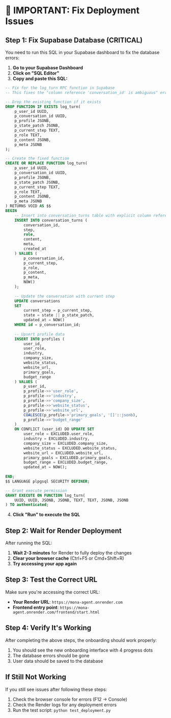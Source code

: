 # 🚨 IMPORTANT: Fix Deployment Issues

## Step 1: Fix Supabase Database (CRITICAL)

You need to run this SQL in your Supabase dashboard to fix the database errors:

1. **Go to your Supabase Dashboard**
2. **Click on "SQL Editor"**
3. **Copy and paste this SQL:**

```sql
-- Fix for the log_turn RPC function in Supabase
-- This fixes the "column reference 'conversation_id' is ambiguous" error

-- Drop the existing function if it exists
DROP FUNCTION IF EXISTS log_turn(
    p_user_id UUID,
    p_conversation_id UUID,
    p_profile JSONB,
    p_state_patch JSONB,
    p_current_step TEXT,
    p_role TEXT,
    p_content JSONB,
    p_meta JSONB
);

-- Create the fixed function
CREATE OR REPLACE FUNCTION log_turn(
    p_user_id UUID,
    p_conversation_id UUID,
    p_profile JSONB,
    p_state_patch JSONB,
    p_current_step TEXT,
    p_role TEXT,
    p_content JSONB,
    p_meta JSONB
) RETURNS VOID AS $$
BEGIN
    -- Insert into conversation_turns table with explicit column references
    INSERT INTO conversation_turns (
        conversation_id,
        step,
        role,
        content,
        meta,
        created_at
    ) VALUES (
        p_conversation_id,
        p_current_step,
        p_role,
        p_content,
        p_meta,
        NOW()
    );
    
    -- Update the conversation with current step
    UPDATE conversations 
    SET 
        current_step = p_current_step,
        state = state || p_state_patch,
        updated_at = NOW()
    WHERE id = p_conversation_id;
    
    -- Upsert profile data
    INSERT INTO profiles (
        user_id,
        user_role,
        industry,
        company_size,
        website_status,
        website_url,
        primary_goals,
        budget_range
    ) VALUES (
        p_user_id,
        p_profile->>'user_role',
        p_profile->>'industry',
        p_profile->>'company_size',
        p_profile->>'website_status',
        p_profile->>'website_url',
        COALESCE(p_profile->'primary_goals', '[]'::jsonb),
        p_profile->>'budget_range'
    )
    ON CONFLICT (user_id) DO UPDATE SET
        user_role = EXCLUDED.user_role,
        industry = EXCLUDED.industry,
        company_size = EXCLUDED.company_size,
        website_status = EXCLUDED.website_status,
        website_url = EXCLUDED.website_url,
        primary_goals = EXCLUDED.primary_goals,
        budget_range = EXCLUDED.budget_range,
        updated_at = NOW();
        
END;
$$ LANGUAGE plpgsql SECURITY DEFINER;

-- Grant execute permission
GRANT EXECUTE ON FUNCTION log_turn(
    UUID, UUID, JSONB, JSONB, TEXT, TEXT, JSONB, JSONB
) TO authenticated;
```

4. **Click "Run" to execute the SQL**

## Step 2: Wait for Render Deployment

After running the SQL:
1. **Wait 2-3 minutes** for Render to fully deploy the changes
2. **Clear your browser cache** (Ctrl+F5 or Cmd+Shift+R)
3. **Try accessing your app again**

## Step 3: Test the Correct URL

Make sure you're accessing the correct URL:
- **Your Render URL**: `https://mona-agent.onrender.com`
- **Frontend entry point**: `https://mona-agent.onrender.com/frontend/start.html`

## Step 4: Verify It's Working

After completing the above steps, the onboarding should work properly:
1. You should see the new onboarding interface with 4 progress dots
2. The database errors should be gone
3. User data should be saved to the database

## If Still Not Working

If you still see issues after following these steps:
1. Check the browser console for errors (F12 → Console)
2. Check the Render logs for any deployment errors
3. Run the test script: `python test_deployment.py`
